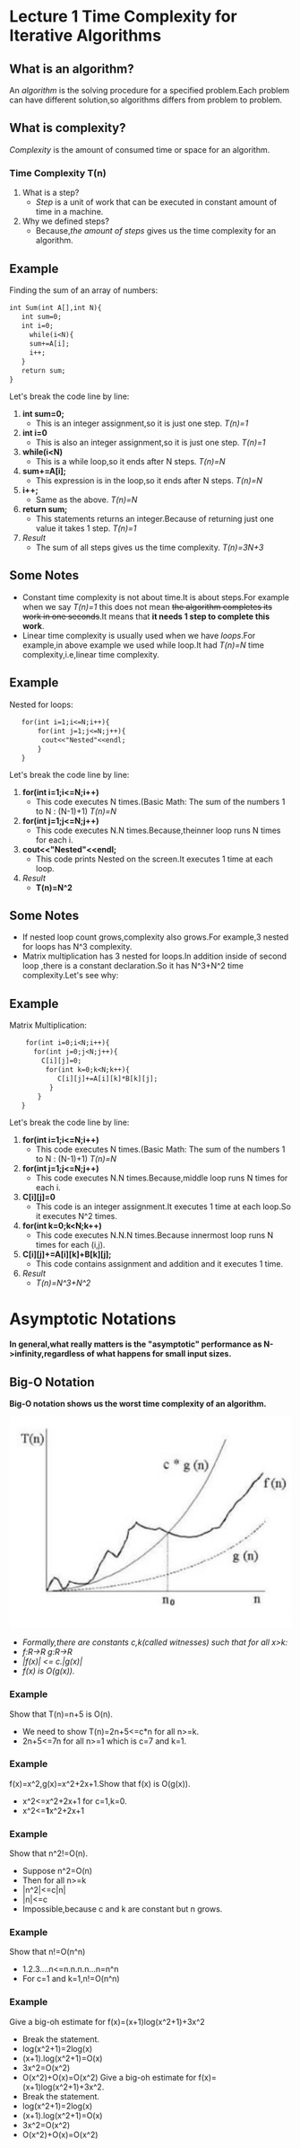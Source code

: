 # Lecture 1 Time Complexity for Iterative Algorithms

## What is an algorithm?
An *algorithm* is the solving procedure for a specified problem.Each problem can have different solution,so algorithms differs from problem to problem.
## What is complexity?
*Complexity* is the amount of consumed time or space for an algorithm.
### Time Complexity T(n)
1. What is a step?
   - *Step* is a unit of work that can be executed in constant amount of time in a machine.
2. Why we defined steps?
   - Because,*the amount of steps* gives us the time complexity for an algorithm.
## Example
  Finding the sum of an array of numbers:
  ```
  int Sum(int A[],int N){
     int sum=0;
     int i=0;
       while(i<N){
       sum+=A[i];
       i++;
     }
     return sum;
}
```
Let's break the code line by line:
  1. **int sum=0;**
     - This is an integer assignment,so it is just one step. *T(n)=1*
  2. **int i=0**
     - This is also an integer assignment,so it is just one step. *T(n)=1*
  3. **while(i<N)**
     - This is a while loop,so it ends after N steps. *T(n)=N*
  4. **sum+=A[i];**
     - This expression is in the loop,so it ends after N steps. *T(n)=N*
  5. **i++;**
     - Same as the above. *T(n)=N*
  6. **return sum;**
     - This statements returns an integer.Because of returning just one value it takes 1 step. *T(n)=1*
  7. *Result*
      - The sum of all steps gives us the time complexity. *T(n)=3N+3*
## Some Notes
  - Constant time complexity is not about time.It is about steps.For example when we say *T(n)=1* this does not mean <strike>the algorithm completes its work in one seconds</strike>.It means that **it needs 1 step to complete this work**.
  - Linear time complexity is usually used when we have *loops*.For example,in above example we used while loop.It had *T(n)=N* time complexity,i.e,linear time complexity.
## Example
   Nested for loops:
```
   for(int i=1;i<=N;i++){
       for(int j=1;j<=N;j++){
        cout<<"Nested"<<endl;
       }
   }

```
Let's break the code line by line:
  1. **for(int i=1;i<=N;i++)**
     - This code executes N times.(Basic Math: The sum of the numbers 1 to N : (N-1)+1) *T(n)=N*
  2. **for(int j=1;j<=N;j++)**
     - This code executes N.N times.Because,theinner loop runs N times for each i.
  3. **cout<<"Nested"<<endl;**
     - This code prints Nested on the screen.It executes 1 time at each loop.
  4. *Result*
     - **T(n)=N^2**
## Some Notes
  - If nested loop count grows,complexity also grows.For example,3 nested for loops has N^3 complexity.
  - Matrix multiplication has 3 nested for loops.In addition inside of second loop ,there is a constant declaration.So it has N^3+N^2 time complexity.Let's see why:
## Example
   Matrix Multiplication:
```
    for(int i=0;i<N;i++){
      for(int j=0;j<N;j++){
        C[i][j]=0;
         for(int k=0;k<N;k++){
            C[i][j]+=A[i][k]*B[k][j];
          }
       }
   }
```  
  Let's break the code line by line:
  1. **for(int i=1;i<=N;i++)**
     - This code executes N times.(Basic Math: The sum of the numbers 1 to N : (N-1)+1) *T(n)=N*
  2. **for(int j=1;j<=N;j++)**
     - This code executes N.N times.Because,middle loop runs N times for each i.
  3. **C[i][j]=0**
     - This code is an integer assignment.It executes 1 time at each loop.So it executes N^2 times.
  4. **for(int k=0;k<N;k++)**
     - This code executes N.N.N times.Because innermost loop runs N times for each (i,j).
  5. **C[i][j]+=A[i][k]+B[k][j];**
     - This code contains assignment and addition and it executes 1 time.
  6. *Result*
     - *T(n)=N^3+N^2*
# Asymptotic Notations #
   **In general,what really matters is the "asymptotic" performance as N->infinity,regardless of what happens for small input sizes.**
## Big-O Notation
   **Big-O notation shows us the worst time complexity of an algorithm.**
  
   ![Big-O](Complexity.png)
   
   - *Formally,there are constants c,k(called witnesses) such that for all x>k:*
   - *f:R->R g:R->R*
   - *|f(x)| <= c.|g(x)|*
   - *f(x) is O(g(x)).*
   
### Example
   Show that T(n)=n+5 is O(n).
   - We need to show T(n)=2n+5<=c*n for all n>=k.
   - 2n+5<=7n for all n>=1 which is c=7 and k=1.
### Example
   f(x)=x^2,g(x)=x^2+2x+1.Show that f(x) is O(g(x)).
   - x^2<=x^2+2x+1 for c=1,k=0.
   - x^2<=**1**x^2+2x+1
### Example
   Show that n^2!=O(n).
   - Suppose n^2=O(n)
   - Then for all n>=k
   - |n^2|<=c|n|
   - |n|<=c
   - Impossible,because c and k are constant but n grows.
### Example 
   Show that n!=O(n^n)
   - 1.2.3....n<=n.n.n.n...n=n^n
   - For c=1 and k=1,n!=O(n^n)
### Example
   Give a big-oh estimate for f(x)=(x+1)log(x^2+1)+3x^2
   - Break the statement.
   - log(x^2+1)=2log(x)
   - (x+1).log(x^2+1)=O(x)
   - 3x^2=O(x^2)
   - O(x^2)+O(x)=O(x^2)
Give a big-oh estimate for f(x)=(x+1)log(x^2+1)+3x^2.
   - Break the statement.
   - log(x^2+1)=2log(x)
   - (x+1).log(x^2+1)=O(x)
   - 3x^2=O(x^2)
   - O(x^2)+O(x)=O(x^2)
     

